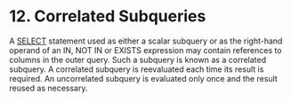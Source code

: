 # 12\. Correlated Subqueries


A [SELECT](lang_select.html) statement used as either a scalar subquery or as the
right\-hand operand of an IN, NOT IN or EXISTS expression may contain
references to columns in the outer query. Such a subquery is known as
a correlated subquery. A correlated subquery is reevaluated each time
its result is required. An uncorrelated subquery is evaluated only once
and the result reused as necessary.




